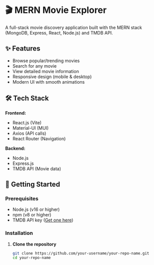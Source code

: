 # 🎬 MERN Movie Explorer

A full-stack movie discovery application built with the MERN stack (MongoDB, Express, React, Node.js) and TMDB API.


## ✨ Features

- Browse popular/trending movies
- Search for any movie
- View detailed movie information
- Responsive design (mobile & desktop)
- Modern UI with smooth animations

## 🛠 Tech Stack

**Frontend:**
- React.js (Vite)
- Material-UI (MUI)
- Axios (API calls)
- React Router (Navigation)

**Backend:**
- Node.js
- Express.js
- TMDB API (Movie data)

## 🚀 Getting Started

### Prerequisites
- Node.js (v16 or higher)
- npm (v8 or higher)
- TMDB API key ([Get one here](https://www.themoviedb.org/settings/api))

### Installation

1. **Clone the repository**
   ```bash
   git clone https://github.com/your-username/your-repo-name.git
   cd your-repo-name
